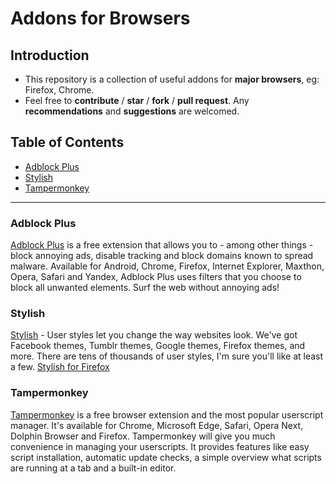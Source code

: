 # Addons for Browsers

## Introduction
 * This repository is a collection of useful addons for **major browsers**, eg: Firefox, Chrome.
 * Feel free to **contribute** / **star** / **fork** / **pull request**. Any **recommendations** and **suggestions** are welcomed.

## Table of Contents

 - [Adblock Plus](#adblock-plus)
 - [Stylish](#stylish)
 - [Tampermonkey](#tampermonkey)

***********



### Adblock Plus

[Adblock Plus](https://adblockplus.org) is a free extension that allows you to - among other things - block annoying ads, disable tracking and block domains known to spread malware. Available for Android, Chrome, Firefox, Internet Explorer, Maxthon, Opera, Safari and Yandex, Adblock Plus uses filters that you choose to block all unwanted elements. Surf the web without annoying ads!

### Stylish

[Stylish](https://userstyles.org/) - User styles let you change the way websites look. We've got Facebook themes, Tumblr themes, Google themes, Firefox themes, and more. There are tens of thousands of user styles, I'm sure you'll like at least a few. [Stylish for Firefox](https://addons.mozilla.org/en-US/firefox/addon/stylish/?src=external-userstyleshome)

### Tampermonkey

[Tampermonkey](http://tampermonkey.net/) is a free browser extension and the most popular userscript manager. It's available for Chrome, Microsoft Edge, Safari, Opera Next, Dolphin Browser and Firefox. Tampermonkey will give you much convenience in managing your userscripts. It provides features like easy script installation, automatic update checks, a simple overview what scripts are running at a tab and a built-in editor.


